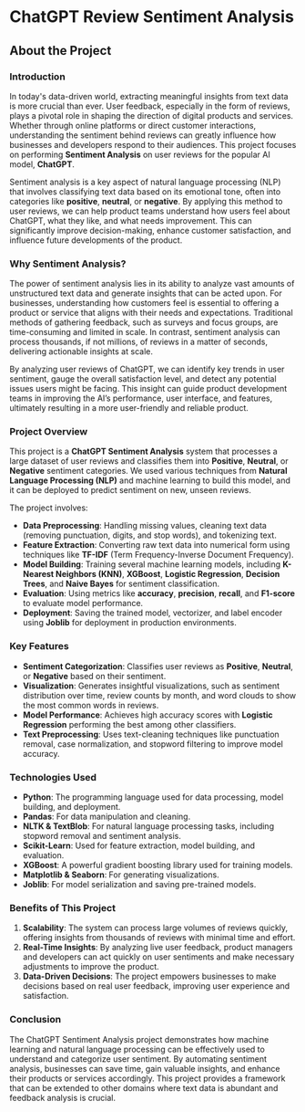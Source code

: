# ChatGPT Review Sentiment Analysis

## About the Project

### Introduction

In today's data-driven world, extracting meaningful insights from text data is more crucial than ever. User feedback, especially in the form of reviews, plays a pivotal role in shaping the direction of digital products and services. Whether through online platforms or direct customer interactions, understanding the sentiment behind reviews can greatly influence how businesses and developers respond to their audiences. This project focuses on performing **Sentiment Analysis** on user reviews for the popular AI model, **ChatGPT**.

Sentiment analysis is a key aspect of natural language processing (NLP) that involves classifying text data based on its emotional tone, often into categories like **positive**, **neutral**, or **negative**. By applying this method to user reviews, we can help product teams understand how users feel about ChatGPT, what they like, and what needs improvement. This can significantly improve decision-making, enhance customer satisfaction, and influence future developments of the product.

### Why Sentiment Analysis?

The power of sentiment analysis lies in its ability to analyze vast amounts of unstructured text data and generate insights that can be acted upon. For businesses, understanding how customers feel is essential to offering a product or service that aligns with their needs and expectations. Traditional methods of gathering feedback, such as surveys and focus groups, are time-consuming and limited in scale. In contrast, sentiment analysis can process thousands, if not millions, of reviews in a matter of seconds, delivering actionable insights at scale.

By analyzing user reviews of ChatGPT, we can identify key trends in user sentiment, gauge the overall satisfaction level, and detect any potential issues users might be facing. This insight can guide product development teams in improving the AI’s performance, user interface, and features, ultimately resulting in a more user-friendly and reliable product.

### Project Overview

This project is a **ChatGPT Sentiment Analysis** system that processes a large dataset of user reviews and classifies them into **Positive**, **Neutral**, or **Negative** sentiment categories. We used various techniques from **Natural Language Processing (NLP)** and machine learning to build this model, and it can be deployed to predict sentiment on new, unseen reviews.

The project involves:

- **Data Preprocessing**: Handling missing values, cleaning text data (removing punctuation, digits, and stop words), and tokenizing text.
- **Feature Extraction**: Converting raw text data into numerical form using techniques like **TF-IDF** (Term Frequency-Inverse Document Frequency).
- **Model Building**: Training several machine learning models, including **K-Nearest Neighbors (KNN)**, **XGBoost**, **Logistic Regression**, **Decision Trees**, and **Naive Bayes** for sentiment classification.
- **Evaluation**: Using metrics like **accuracy**, **precision**, **recall**, and **F1-score** to evaluate model performance.
- **Deployment**: Saving the trained model, vectorizer, and label encoder using **Joblib** for deployment in production environments.

### Key Features

- **Sentiment Categorization**: Classifies user reviews as **Positive**, **Neutral**, or **Negative** based on their sentiment.
- **Visualization**: Generates insightful visualizations, such as sentiment distribution over time, review counts by month, and word clouds to show the most common words in reviews.
- **Model Performance**: Achieves high accuracy scores with **Logistic Regression** performing the best among other classifiers.
- **Text Preprocessing**: Uses text-cleaning techniques like punctuation removal, case normalization, and stopword filtering to improve model accuracy.

### Technologies Used

- **Python**: The programming language used for data processing, model building, and deployment.
- **Pandas**: For data manipulation and cleaning.
- **NLTK & TextBlob**: For natural language processing tasks, including stopword removal and sentiment analysis.
- **Scikit-Learn**: Used for feature extraction, model building, and evaluation.
- **XGBoost**: A powerful gradient boosting library used for training models.
- **Matplotlib & Seaborn**: For generating visualizations.
- **Joblib**: For model serialization and saving pre-trained models.

### Benefits of This Project

1. **Scalability**: The system can process large volumes of reviews quickly, offering insights from thousands of reviews with minimal time and effort.
2. **Real-Time Insights**: By analyzing live user feedback, product managers and developers can act quickly on user sentiments and make necessary adjustments to improve the product.
3. **Data-Driven Decisions**: The project empowers businesses to make decisions based on real user feedback, improving user experience and satisfaction.

### Conclusion

The ChatGPT Sentiment Analysis project demonstrates how machine learning and natural language processing can be effectively used to understand and categorize user sentiment. By automating sentiment analysis, businesses can save time, gain valuable insights, and enhance their products or services accordingly. This project provides a framework that can be extended to other domains where text data is abundant and feedback analysis is crucial.

